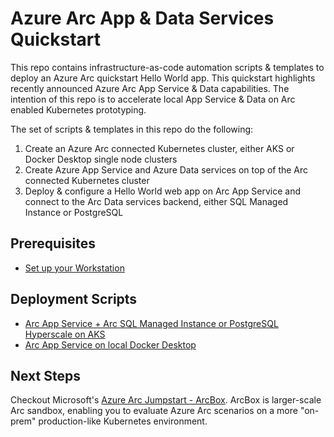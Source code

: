 # Azure Arc App & Data Services Quickstart
This repo contains infrastructure-as-code automation scripts & templates to deploy an Azure Arc quickstart Hello World app. This quickstart highlights recently announced Azure Arc App Service & Data capabilities. The intention of this repo is to accelerate local App Service & Data on Arc enabled Kubernetes prototyping.

The set of scripts & templates in this repo do the following:
1. Create an Azure Arc connected Kubernetes cluster, either AKS or Docker Desktop single node clusters
1. Create Azure App Service and Azure Data services on top of the Arc connected Kubernetes cluster
1. Deploy & configure a Hello World web app on Arc App Service and connect to the Arc Data services backend, either SQL Managed Instance or PostgreSQL

## Prerequisites

- [Set up your Workstation](prerequisites.md)

## Deployment Scripts

- [Arc App Service + Arc SQL Managed Instance or PostgreSQL Hyperscale on AKS](deploying-arc-aks.md)
- [Arc App Service on local Docker Desktop](deploying-arc-appservice-ddk8s.md)

## Next Steps
Checkout Microsoft's [Azure Arc Jumpstart - ArcBox](https://azurearcjumpstart.io/azure_jumpstart_arcbox/). ArcBox is larger-scale Arc sandbox, enabling you to evaluate Azure Arc scenarios on a more "on-prem" production-like Kubernetes environment.
